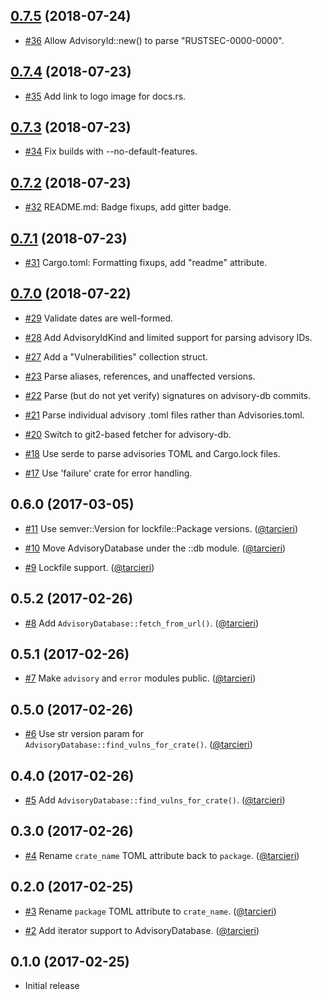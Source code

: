 ## [0.7.5] (2018-07-24)

[0.7.5]: https://github.com/tendermint/yubihsm-rs/compare/v0.7.4...v0.7.5

* [#36](https://github.com/RustSec/rustsec-client/pull/36)
  Allow AdvisoryId::new() to parse "RUSTSEC-0000-0000".

## [0.7.4] (2018-07-23)

[0.7.4]: https://github.com/tendermint/yubihsm-rs/compare/v0.7.3...v0.7.4

* [#35](https://github.com/RustSec/rustsec-client/pull/35)
  Add link to logo image for docs.rs.

## [0.7.3] (2018-07-23)

[0.7.3]: https://github.com/tendermint/yubihsm-rs/compare/v0.7.2...v0.7.3

* [#34](https://github.com/RustSec/rustsec-client/pull/34)
  Fix builds with --no-default-features.

## [0.7.2] (2018-07-23)

[0.7.2]: https://github.com/tendermint/yubihsm-rs/compare/v0.7.1...v0.7.2

* [#32](https://github.com/RustSec/rustsec-client/pull/32)
  README.md: Badge fixups, add gitter badge.

## [0.7.1] (2018-07-23)

[0.7.1]: https://github.com/tendermint/yubihsm-rs/compare/v0.7.0...v0.7.1

* [#31](https://github.com/RustSec/rustsec-client/pull/31)
  Cargo.toml: Formatting fixups, add "readme" attribute.

## [0.7.0] (2018-07-22)

[0.7.0]: https://github.com/tendermint/yubihsm-rs/compare/v0.6.0...v0.7.0

* [#29](https://github.com/RustSec/rustsec-client/pull/29)
  Validate dates are well-formed.

* [#28](https://github.com/RustSec/rustsec-client/pull/28)
  Add AdvisoryIdKind and limited support for parsing advisory IDs.

* [#27](https://github.com/RustSec/rustsec-client/pull/27)
  Add a "Vulnerabilities" collection struct.

* [#23](https://github.com/RustSec/rustsec-client/pull/23)
  Parse aliases, references, and unaffected versions.

* [#22](https://github.com/RustSec/rustsec-client/pull/22)
  Parse (but do not yet verify) signatures on advisory-db commits.

* [#21](https://github.com/RustSec/rustsec-client/pull/21)
  Parse individual advisory .toml files rather than Advisories.toml.

* [#20](https://github.com/RustSec/rustsec-client/pull/20)
  Switch to git2-based fetcher for advisory-db.

* [#18](https://github.com/RustSec/rustsec-client/pull/18)
  Use serde to parse advisories TOML and Cargo.lock files.

* [#17](https://github.com/RustSec/rustsec-client/pull/17)
  Use 'failure' crate for error handling.

## 0.6.0 (2017-03-05)

* [#11](https://github.com/RustSec/rustsec-client/pull/11)
  Use semver::Version for lockfile::Package versions.
  ([@tarcieri])

* [#10](https://github.com/RustSec/rustsec-client/pull/10)
  Move AdvisoryDatabase under the ::db module.
  ([@tarcieri])
 
* [#9](https://github.com/RustSec/rustsec-client/pull/9)
  Lockfile support.
  ([@tarcieri])

## 0.5.2 (2017-02-26)

* [#8](https://github.com/RustSec/rustsec-client/pull/8)
  Add `AdvisoryDatabase::fetch_from_url()`.
  ([@tarcieri])

## 0.5.1 (2017-02-26)

* [#7](https://github.com/RustSec/rustsec-client/pull/7)
  Make `advisory` and `error` modules public.
  ([@tarcieri])

## 0.5.0 (2017-02-26)

* [#6](https://github.com/RustSec/rustsec-client/pull/6)
  Use str version param for `AdvisoryDatabase::find_vulns_for_crate()`.
  ([@tarcieri])

## 0.4.0 (2017-02-26)

* [#5](https://github.com/RustSec/rustsec-client/pull/5)
  Add `AdvisoryDatabase::find_vulns_for_crate()`.
  ([@tarcieri])

## 0.3.0 (2017-02-26)

* [#4](https://github.com/RustSec/rustsec-client/pull/4)
  Rename `crate_name` TOML attribute back to `package`.
  ([@tarcieri])

## 0.2.0 (2017-02-25)

* [#3](https://github.com/RustSec/rustsec-client/pull/3)
  Rename `package` TOML attribute to `crate_name`.
  ([@tarcieri])

* [#2](https://github.com/RustSec/rustsec-client/pull/2)
  Add iterator support to AdvisoryDatabase.
  ([@tarcieri])

## 0.1.0 (2017-02-25)

* Initial release

[@tarcieri]: https://github.com/tarcieri
